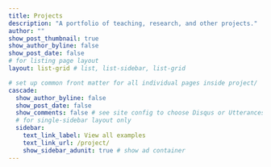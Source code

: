 ```yaml
---
title: Projects
description: "A portfolio of teaching, research, and other projects."
author: ""
show_post_thumbnail: true
show_author_byline: false
show_post_date: false
# for listing page layout
layout: list-grid # list, list-sidebar, list-grid

# set up common front matter for all individual pages inside project/
cascade:    
  show_author_byline: false
  show_post_date: false
  show_comments: false # see site config to choose Disqus or Utterances
  # for single-sidebar layout only
  sidebar:
    text_link_label: View all examples
    text_link_url: /project/
    show_sidebar_adunit: true # show ad container
---
```



